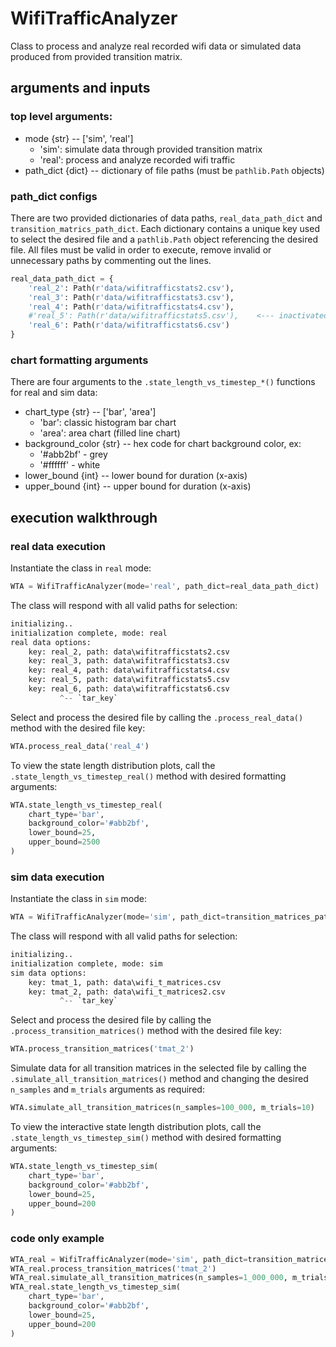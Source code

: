 # WifiTrafficAnalyzer

Class to process and analyze real recorded wifi data or simulated data produced from provided transition matrix.

## arguments and inputs

### top level arguments:
- mode {str} -- ['sim', 'real']
    - 'sim': simulate data through provided transition matrix
    - 'real': process and analyze recorded wifi traffic
- path_dict {dict} -- dictionary of file paths (must be `pathlib.Path` objects)

### path_dict configs
There are two provided dictionaries of data paths, `real_data_path_dict` and `transition_matrics_path_dict`. Each dictionary contains a unique key used to select the desired file and a `pathlib.Path` object referencing the desired file. All files must be valid in order to execute, remove invalid or unnecessary paths by commenting out the lines.

```python
real_data_path_dict = {
    'real_2': Path(r'data/wifitrafficstats2.csv'),
    'real_3': Path(r'data/wifitrafficstats3.csv'),
    'real_4': Path(r'data/wifitrafficstats4.csv'),
    #'real_5': Path(r'data/wifitrafficstats5.csv'),    <--- inactivated path
    'real_6': Path(r'data/wifitrafficstats6.csv')
}
```

### chart formatting arguments
There are four arguments to the `.state_length_vs_timestep_*()` functions for real and sim data:
- chart_type {str} -- ['bar', 'area']
    - 'bar': classic histogram bar chart
    - 'area': area chart (filled line chart)
- background_color {str} -- hex code for chart background color, ex:
    - '#abb2bf' - grey
    - '#ffffff' - white
- lower_bound {int} -- lower bound for duration (x-axis)
- upper_bound {int} -- upper bound for duration (x-axis)

## execution walkthrough

### real data execution
Instantiate the class in `real` mode:
```python
WTA = WifiTrafficAnalyzer(mode='real', path_dict=real_data_path_dict)
```

The class will respond with all valid paths for selection:
```python
initializing..
initialization complete, mode: real
real data options:
	key: real_2, path: data\wifitrafficstats2.csv
	key: real_3, path: data\wifitrafficstats3.csv
	key: real_4, path: data\wifitrafficstats4.csv
	key: real_5, path: data\wifitrafficstats5.csv
	key: real_6, path: data\wifitrafficstats6.csv
           ^-- `tar_key`
```

Select and process the desired file by calling the `.process_real_data()` method with the desired file key:
```python
WTA.process_real_data('real_4')
```

To view the state length distribution plots, call the `.state_length_vs_timestep_real()` method with desired formatting arguments:
```python
WTA.state_length_vs_timestep_real(
    chart_type='bar',
    background_color='#abb2bf',
    lower_bound=25,
    upper_bound=2500
)
```


### sim data execution
Instantiate the class in `sim` mode:
```python
WTA = WifiTrafficAnalyzer(mode='sim', path_dict=transition_matrices_path_dict)
```

The class will respond with all valid paths for selection:
```python
initializing..
initialization complete, mode: sim
sim data options:
	key: tmat_1, path: data\wifi_t_matrices.csv
	key: tmat_2, path: data\wifi_t_matrices2.csv
           ^-- `tar_key`
```

Select and process the desired file by calling the `.process_transition_matrices()` method with the desired file key:
```python
WTA.process_transition_matrices('tmat_2')
```

Simulate data for all transition matrices in the selected file by calling the `.simulate_all_transition_matrices()` method and changing the desired `n_samples` and `m_trials` arguments as required:
```python
WTA.simulate_all_transition_matrices(n_samples=100_000, m_trials=10)
```

To view the interactive state length distribution plots, call the `.state_length_vs_timestep_sim()` method with desired formatting arguments:
```python
WTA.state_length_vs_timestep_sim(
    chart_type='bar',
    background_color='#abb2bf',
    lower_bound=25,
    upper_bound=200
)
```

### code only example

```python
WTA_real = WifiTrafficAnalyzer(mode='sim', path_dict=transition_matrices_path_dict)
WTA_real.process_transition_matrices('tmat_2')
WTA_real.simulate_all_transition_matrices(n_samples=1_000_000, m_trials=100)
WTA_real.state_length_vs_timestep_sim(
    chart_type='bar',
    background_color='#abb2bf',
    lower_bound=25,
    upper_bound=200
)
```
